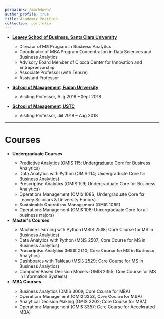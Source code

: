```yaml
---
permalink: /markdown/
author_profile: true
title: Academic Position
collection: portfolio
---
```

<ul>
  <li><strong><a href="https://www.scu.edu/business/">Leavey School of Business, Santa Clara University</a></strong></li>
  <ul>
    <li>Director of MS Program in Business Analytics</li>
    <li>Coordinator of MBA Program Concentration in Data Sciences and Business Analytics</li>
    <li>Advisory Board Member of Ciocca Center for Innovation and Entrepreneurship</li>
    <li>Associate Professor (with Tenure)</li>
    <li>Assistant Professor</li>
  </ul>
</ul>

<ul>
  <li><strong><a href="https://www.fdsm.fudan.edu.cn/en/">School of Management, Fudan University</a></strong></li>
  <ul>
    <li>Visiting Professor, Aug 2018 – Sept 2018</li>
  </ul>
</ul>

<ul>
  <li><strong><a href="https://en.business.ustc.edu.cn/main.htm">School of Management, USTC</a></strong></li>
  <ul>
    <li>Visiting Professor, Jul 2018 – Aug 2018</li>
  </ul>
</ul>

<hr>

<h1>Courses</h1>

<ul>
  <li><strong>Undergraduate Courses</strong></li>
  <ul>
    <li>Predictive Analytics (OMIS 115; Undergraduate Core for Business Analytics)</li>
    <li>Data Analytics with Python (OMIS 114; Undergraduate Core for Business Analytics)</li>
    <li>Prescriptive Analytics (OMIS 109; Undergraduate Core for Business Analytics)</li>
    <li>Operations Management (OMIS 108S; Undergraduate Core for Leavey Scholars & University Honors)</li>
    <li>Sustainable Operations Management (OMIS 108E)</li>
    <li>Operations Management (OMIS 108; Undergraduate Core for all business majors)</li>
  </ul>

  <li><strong>Master's Courses</strong></li>
  <ul>
    <li>Machine Learning with Python (MSIS 2508; Core Course for MS in Business Analytics)</li>
    <li>Data Analytics with Python (MSIS 2507; Core Course for MS in Business Analytics)</li>
    <li>Prescriptive Analytics (MSIS 2510; Core Course for MS in Business Analytics)</li>
    <li>Dashboards with Tableau (MSIS 2529; Core Course for MS in Business Analytics)</li>
    <li>Computer Based Decision Models (OMIS 2355; Core Course for MS in Information Systems)</li>
  </ul>

  <li><strong>MBA Courses</strong></li>
  <ul>
    <li>Business Analytics (OMIS 3000; Core Course for MBA)</li>
    <li>Operations Management (OMIS 3252; Core Course for MBA)</li>
    <li>Analytical Decision Making (OMIS 3202; Core Course for MBA)</li>
    <li>Operations Management (OMIS 3357; Core Course for Accelerated MBA)</li>
  </ul>
</ul>
